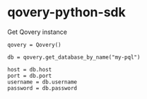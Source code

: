 # qovery-python-sdk

Get Qovery instance
```$python
qovery = Qovery()

db = qovery.get_database_by_name("my-pql")

host = db.host
port = db.port
username = db.username
password = db.password
```

